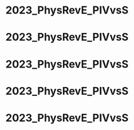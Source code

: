 # 2023_PhysRevE_PIVvsS
# 2023_PhysRevE_PIVvsS
# 2023_PhysRevE_PIVvsS
# 2023_PhysRevE_PIVvsS
# 2023_PhysRevE_PIVvsS
